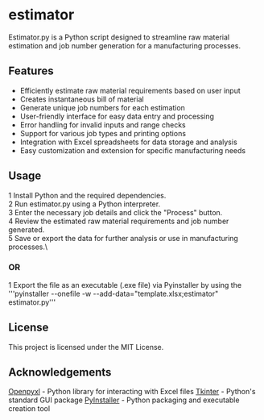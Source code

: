 # estimator

Estimator.py is a Python script designed to streamline raw material estimation and job number generation for a manufacturing processes.

## Features

- Efficiently estimate raw material requirements based on user input
- Creates instantaneous bill of material
- Generate unique job numbers for each estimation
- User-friendly interface for easy data entry and processing
- Error handling for invalid inputs and range checks
- Support for various job types and printing options
- Integration with Excel spreadsheets for data storage and analysis
- Easy customization and extension for specific manufacturing needs

## Usage
1 Install Python and the required dependencies.\
2 Run estimator.py using a Python interpreter.\
3 Enter the necessary job details and click the "Process" button.\
4 Review the estimated raw material requirements and job number generated.\
5 Save or export the data for further analysis or use in manufacturing processes.\

### OR

1 Export the file as an executable (.exe file) via Pyinstaller by using the '''pyinstaller --onefile -w --add-data="template.xlsx;estimator" estimator.py'''
  
## License
This project is licensed under the MIT License.

## Acknowledgements
[Openpyxl](https://pypi.org/project/openpyxl/) - Python library for interacting with Excel files
[Tkinter](https://docs.python.org/3/library/tkinter.html) - Python's standard GUI package
[PyInstaller](https://pyinstaller.org/en/stable/) - Python packaging and executable creation tool
